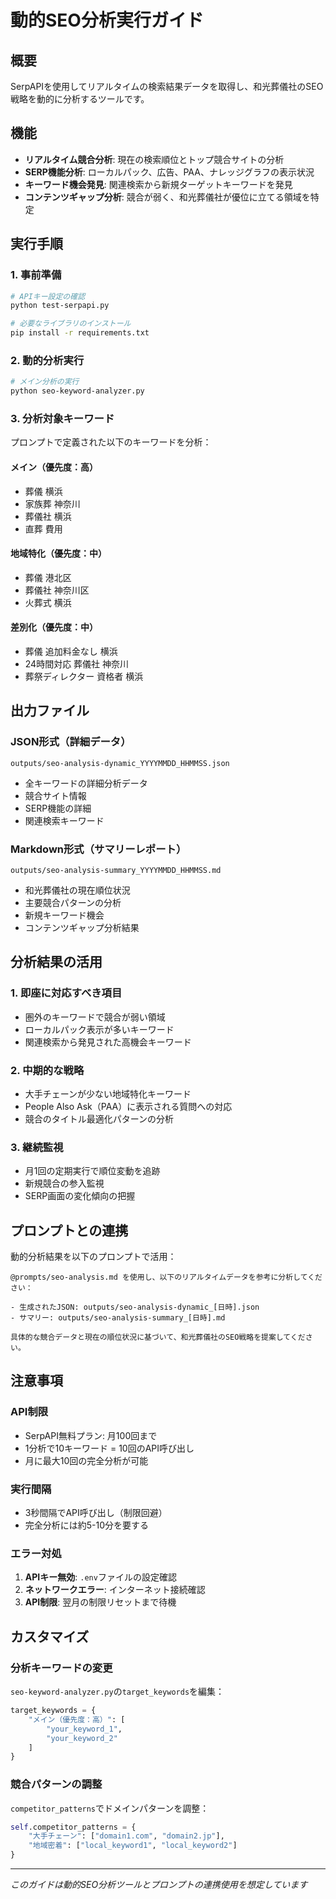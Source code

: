 # 動的SEO分析実行ガイド

## 概要
SerpAPIを使用してリアルタイムの検索結果データを取得し、和光葬儀社のSEO戦略を動的に分析するツールです。

## 機能
- **リアルタイム競合分析**: 現在の検索順位とトップ競合サイトの分析
- **SERP機能分析**: ローカルパック、広告、PAA、ナレッジグラフの表示状況
- **キーワード機会発見**: 関連検索から新規ターゲットキーワードを発見
- **コンテンツギャップ分析**: 競合が弱く、和光葬儀社が優位に立てる領域を特定

## 実行手順

### 1. 事前準備
```bash
# APIキー設定の確認
python test-serpapi.py

# 必要なライブラリのインストール
pip install -r requirements.txt
```

### 2. 動的分析実行
```bash
# メイン分析の実行
python seo-keyword-analyzer.py
```

### 3. 分析対象キーワード
プロンプトで定義された以下のキーワードを分析：

#### メイン（優先度：高）
- 葬儀 横浜
- 家族葬 神奈川
- 葬儀社 横浜
- 直葬 費用

#### 地域特化（優先度：中）
- 葬儀 港北区
- 葬儀社 神奈川区
- 火葬式 横浜

#### 差別化（優先度：中）
- 葬儀 追加料金なし 横浜
- 24時間対応 葬儀社 神奈川
- 葬祭ディレクター 資格者 横浜

## 出力ファイル

### JSON形式（詳細データ）
```
outputs/seo-analysis-dynamic_YYYYMMDD_HHMMSS.json
```
- 全キーワードの詳細分析データ
- 競合サイト情報
- SERP機能の詳細
- 関連検索キーワード

### Markdown形式（サマリーレポート）
```
outputs/seo-analysis-summary_YYYYMMDD_HHMMSS.md
```
- 和光葬儀社の現在順位状況
- 主要競合パターンの分析
- 新規キーワード機会
- コンテンツギャップ分析結果

## 分析結果の活用

### 1. 即座に対応すべき項目
- 圏外のキーワードで競合が弱い領域
- ローカルパック表示が多いキーワード
- 関連検索から発見された高機会キーワード

### 2. 中期的な戦略
- 大手チェーンが少ない地域特化キーワード
- People Also Ask（PAA）に表示される質問への対応
- 競合のタイトル最適化パターンの分析

### 3. 継続監視
- 月1回の定期実行で順位変動を追跡
- 新規競合の参入監視
- SERP画面の変化傾向の把握

## プロンプトとの連携

動的分析結果を以下のプロンプトで活用：

```
@prompts/seo-analysis.md を使用し、以下のリアルタイムデータを参考に分析してください：

- 生成されたJSON: outputs/seo-analysis-dynamic_[日時].json
- サマリー: outputs/seo-analysis-summary_[日時].md

具体的な競合データと現在の順位状況に基づいて、和光葬儀社のSEO戦略を提案してください。
```

## 注意事項

### API制限
- SerpAPI無料プラン: 月100回まで
- 1分析で10キーワード = 10回のAPI呼び出し
- 月に最大10回の完全分析が可能

### 実行間隔
- 3秒間隔でAPI呼び出し（制限回避）
- 完全分析には約5-10分を要する

### エラー対処
1. **APIキー無効**: `.env`ファイルの設定確認
2. **ネットワークエラー**: インターネット接続確認
3. **API制限**: 翌月の制限リセットまで待機

## カスタマイズ

### 分析キーワードの変更
`seo-keyword-analyzer.py`の`target_keywords`を編集：

```python
target_keywords = {
    "メイン（優先度：高）": [
        "your_keyword_1",
        "your_keyword_2"
    ]
}
```

### 競合パターンの調整
`competitor_patterns`でドメインパターンを調整：

```python
self.competitor_patterns = {
    "大手チェーン": ["domain1.com", "domain2.jp"],
    "地域密着": ["local_keyword1", "local_keyword2"]
}
```

---
*このガイドは動的SEO分析ツールとプロンプトの連携使用を想定しています* 